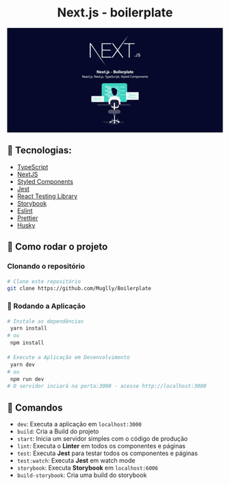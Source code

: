 ﻿# <h1 align="center"> Next.js - boilerplate</h1>


<div style="display:flex; flex-wrap: wrap; gap: 20px;" align='center'>
  <img src="https://raw.githubusercontent.com/Muglly/Boilerplate/master/public/img/boilerplateimg.PNG" alt='Web' />
</div>

## 🔨 Tecnologias:

- [TypeScript](https://www.typescriptlang.org/)
- [NextJS](https://nextjs.org/)
- [Styled Components](https://styled-components.com/)
- [Jest](https://jestjs.io/)
- [React Testing Library](https://testing-library.com/docs/react-testing-library/intro)
- [Storybook](https://storybook.js.org/)
- [Eslint](https://eslint.org/)
- [Prettier](https://prettier.io/)
- [Husky](https://github.com/typicode/husky)

## 🚀 Como rodar o projeto

### Clonando o repositório

```bash
# Clone este repositório
git clone https://github.com/Muglly/Boilerplate
```

### 🎲 Rodando a Aplicação

```bash
# Instale as dependências
 yarn install 
# ou 
 npm install

# Execute a Aplicação em Desenvolvimento
 yarn dev 
# ou 
 npm run dev
# O servidor inciará na porta:3000 - acesse http://localhost:3000
```

## 🔎 Comandos

- `dev`: Executa a aplicação em `localhost:3000`
- `build`: Cria a Build do projeto
- `start`: Inicia um servidor simples com o código de produção
- `lint`: Executa o **Linter** em todos os componentes e páginas
- `test`: Executa **Jest** para testar todos os componentes e páginas
- `test:watch`: Executa **Jest** em watch mode
- `storybook`: Executa **Storybook** em `localhost:6006`
- `build-storybook`: Cria uma build do storybook

